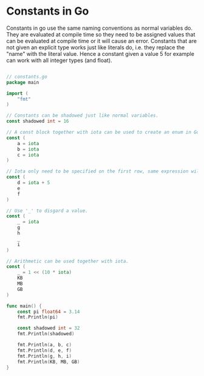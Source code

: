 # Constants in Go

Constants in go use the same naming conventions as normal variables do. They are evaluated at compile time so they need to be assigned values that can be evaluated
at compile time or it will cause an error. Constants that are not given an explicit type works just like literals do, i.e. they replace the "name" with the literal value. Hence a constant given a value 5 for example can work with all integer types (and float).


```go

// constants.go
package main

import (
	"fmt"
)

// Constants can be shadowed just like normal variables.
const shadowed int = 16

// A const block together with iota can be used to create an enum in Go.
const (
	a = iota
	b = iota
	c = iota
)

// Iota only need to be specified on the first row, same expression will be applied to the others also.
const (
	d = iota + 5
	e
	f
)

// Use '_' to disgard a value.
const (
	_ = iota
	g
	h
	_
	i
)

// Arithmetic can be used together with iota.
const (
	_ = 1 << (10 * iota)
	KB
	MB
	GB
)

func main() {
	const pi float64 = 3.14
	fmt.Println(pi)

	const shadowed int = 32
	fmt.Println(shadowed)

	fmt.Println(a, b, c)
	fmt.Println(d, e, f)
	fmt.Println(g, h, i)
	fmt.Println(KB, MB, GB)
}

```
